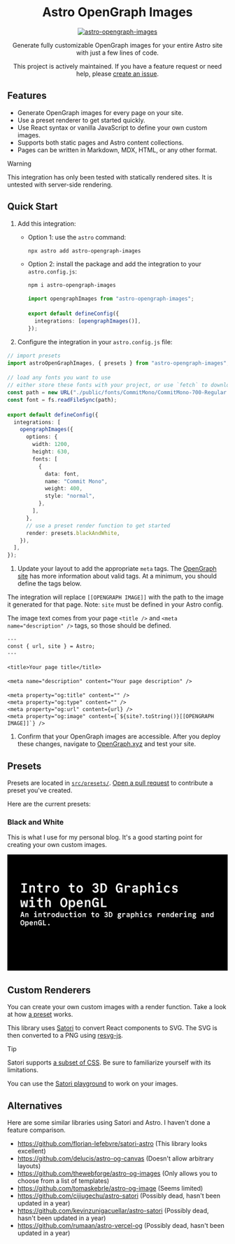 <div align="center">
  <h1>Astro OpenGraph Images</h1>

[![astro-opengraph-images](https://img.shields.io/npm/v/astro-opengraph-images.svg)](https://www.npmjs.com/package/astro-opengraph-images)

Generate fully customizable OpenGraph images for your entire Astro site with just a few lines of code.

This project is actively maintained. If you have a feature request or need help, please [create an issue](https://github.com/shepherdjerred/astro-opengraph-images/issues/new).

</div>

## Features

- Generate OpenGraph images for every page on your site.
- Use a preset renderer to get started quickly.
- Use React syntax or vanilla JavaScript to define your own custom images.
- Supports both static pages and Astro content collections.
- Pages can be written in Markdown, MDX, HTML, or any other format.

> [!WARNING]
> This integration has only been tested with statically rendered sites. It is untested with server-side rendering.

## Quick Start

1. Add this integration:

   - Option 1: use the `astro` command:

     ```bash
     npx astro add astro-opengraph-images
     ```

   - Option 2: install the package and add the integration to your `astro.config.js`:

     ```bash
     npm i astro-opengraph-images
     ```

     ```typescript
     import opengraphImages from "astro-opengraph-images";

     export default defineConfig({
       integrations: [opengraphImages()],
     });
     ```

1. Configure the integration in your `astro.config.js` file:

```typescript
// import presets
import astroOpenGraphImages, { presets } from "astro-opengraph-images";

// load any fonts you want to use
// either store these fonts with your project, or use `fetch` to download them when building
const path = new URL("./public/fonts/CommitMono/CommitMono-700-Regular.otf", import.meta.url);
const font = fs.readFileSync(path);

export default defineConfig({
  integrations: [
    opengraphImages({
      options: {
        width: 1200,
        height: 630,
        fonts: [
          {
            data: font,
            name: "Commit Mono",
            weight: 400,
            style: "normal",
          },
        ],
      },
      // use a preset render function to get started
      render: presets.blackAndWhite,
    }),
  ],
});
```

1. Update your layout to add the appropriate `meta` tags. The [OpenGraph site](https://ogp.me/) has more information about valid tags. At a minimum, you should define the tags below.

The integration will replace `[[OPENGRAPH IMAGE]]` with the path to the image it generated for that page. Note: `site` must be defined in your Astro config.

The image text comes from your page `<title />` and `<meta name="description" />` tags, so those should be defined.

```astro
---
const { url, site } = Astro;
---

<title>Your page title</title>

<meta name="description" content="Your page description" />

<meta property="og:title" content="" />
<meta property="og:type" content="" />
<meta property="og:url" content={url} />
<meta property="og:image" content={`${site?.toString()}[[OPENGRAPH IMAGE]]`} />
```

1. Confirm that your OpenGraph images are accessible. After you deploy these changes, navigate to [OpenGraph.xyz](https://www.opengraph.xyz/) and test your site.

## Presets

Presets are located in [`src/presets/`](https://github.com/shepherdjerred/astro-opengraph-images/tree/main/src/presets). [Open a pull request](https://github.com/shepherdjerred/astro-opengraph-images/compare) to contribute a preset you've created.

Here are the current presets:

### Black and White

This is what I use for my personal blog. It's a good starting point for creating your own custom images.

![The black and white preset](./assets/presets/blackAndWhite.png)

## Custom Renderers

You can create your own custom images with a render function. Take a look at how [a preset](https://github.com/shepherdjerred/astro-opengraph-images/blob/main/src/presets/blackAndWhite.tsx) works.

This library uses [Satori](https://github.com/vercel/satori) to convert React components to SVG. The SVG is then converted to a PNG using [resvg-js](https://github.com/yisibl/resvg-js).

> [!TIP]
> Satori supports [a subset of CSS](https://github.com/vercel/satori?tab=readme-ov-file#css). Be sure to familiarize yourself with its limitations.
>
> You can use the [Satori playground](https://og-playground.vercel.app/) to work on your images.

## Alternatives

Here are some similar libraries using Satori and Astro. I haven't done a feature comparison.

- https://github.com/florian-lefebvre/satori-astro (This library looks excellent)
- https://github.com/delucis/astro-og-canvas (Doesn't allow arbitrary layouts)
- https://github.com/thewebforge/astro-og-images (Only allows you to choose from a list of templates)
- https://github.com/tomaskebrle/astro-og-image (Seems limited)
- https://github.com/cijiugechu/astro-satori (Possibly dead, hasn't been updated in a year)
- https://github.com/kevinzunigacuellar/astro-satori (Possibly dead, hasn't been updated in a year)
- https://github.com/rumaan/astro-vercel-og (Possibly dead, hasn't been updated in a year)
